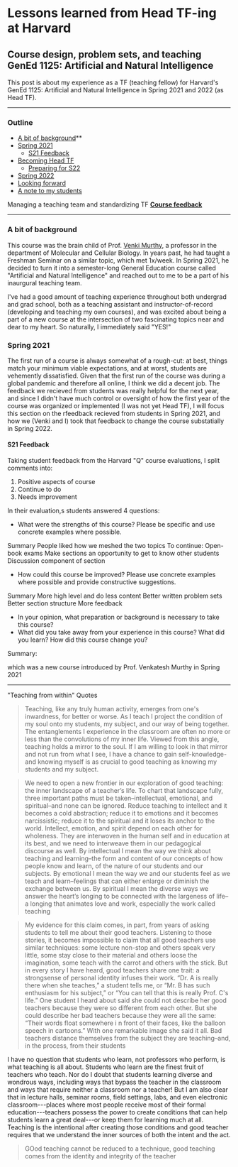 # Lessons learned from Head TF-ing at Harvard
## Course design, problem sets, and teaching GenEd 1125: Artificial and Natural Intelligence

This post is about my experience as a TF (teaching fellow) for Harvard's GenEd 1125: Artificial and Natural Intelligence in Spring 2021 and 2022 (as Head TF). 

-----
### Outline
* [A bit of background](#a-bit-of-background)**
* [Spring 2021](#spring-2021)
  * [S21 Feedback](#s21-feedback) 
* [Becoming Head TF](#becoming-head-tf) 
  * [Preparing for S22](#preparing-for-S22)
* [Spring 2022](#spring-2022)
* [Looking forward](#looking-forward)
* [A note to my students](#note-to-my-students)

Managing a teaching team and standardizing TF
**[Course feedback](#course-feedback)**

-----
### A bit of background
This course was the brain child of Prof. [Venki Murthy](), a professor in the department of Molecular and Cellular Biology. In years past, he had taught a Freshman Seminar on a similar topic, which met 1x/week. In Spring 2021, he decided to turn it into a semester-long General Education course called "Artificial and Natural Intelligence" and reached out to me to be a part of his inaurgural teaching team. 

I've had a good amount of teaching experience throughout both undergrad and grad school, both as a teaching assistant and instructor-of-record (developing and teaching my own courses), and was excited about being a part of a new course at the intersection of two fascinating topics near and dear to my heart. So naturally, I immediately said "YES!"


### Spring 2021
The first run of a course is always somewhat of a rough-cut: at best, things match your minimum viable expectations, and at worst, students are vehemently dissatisfied. Given that the first run of the course was during a global pandemic and therefore all online, I think we did a decent job. The feedback we recieved from students was really helpful for the next year, and since I didn't have much control or oversight of how the first year of the course was organized or implemented (I was not yet Head TF), I will focus this section on the rfeedback recieved from students in Spring 2021, and how we (Venki and I) took that feedback to change the course substatially in Spring 2022.

#### S21 Feedback
Taking student feedback from the Harvard "Q" course evaluations, I split comments into:
1. Positive aspects of course
2. Continue to do
3. Needs improvement

In their evaluation,s students answered 4 questions: 
* What were the strengths of this course? Please be specific and use concrete examples where possible.

Summary
People liked how we meshed the two topics 
To continue:
Open-book exams
Make sections an opportunity to get to know other students
Discussion component of section


* How could this course be improved? Please use concrete examples where possible and provide constructive suggestions.

Summary
More high level and do less content
Better written problem sets
Better section structure
More feedback


* In your opinion, what preparation or background is necessary to take this course?
* What did you take away from your experience in this course? What did you learn? How did this course change you?

Summary: 




which was a new course introduced by Prof. Venkatesh Murthy in Spring 2021

-----

"Teaching from within"
Quotes
> Teaching, like any truly human activity, emerges from one's inwardness, for better or worse. As I teach I project the condition of my soul onto my students, my subject, and our way of being together. The entanglements I experience in the classroom are often no more or less than the convolutions of my inner life. Viewed from this angle, teaching holds a mirror to the soul. If I am willing to look in that mirror and not run from what I see, I have a chance to gain self-knowledge-and knowing myself is as crucial to good teaching as knowing my students and my subject.

> We need to open a new frontier in our exploration of good teaching: the inner landscape of a teacher’s life. To chart that landscape fully, three important paths must be taken–intellectual, emotional, and spiritual–and none can be ignored. Reduce teaching to intellect and it becomes a cold abstraction; reduce it to emotions and it becomes narcissistic; reduce it to the spiritual and it loses its anchor to the world. Intellect, emotion, and spirit depend on each other for wholeness. They are interwoven in the human self and in education at its best, and we need to interweave them in our pedagogical discourse as well. 
> By intellectual I mean the way we think about teaching and learning–the form and content of our concepts of how people know and learn, of the nature of our students and our subjects. By emotional I mean the way we and our students feel as we teach and learn–feelings that can either enlarge or diminish the exchange between us. By spiritual I mean the diverse ways we answer the heart’s longing to be connected with the largeness of life–a longing that animates love and work, especially the work called teaching

> My evidence for this claim comes, in part, from years of asking students to tell me about their good teachers. Listening to those stories, it becomes impossible to claim that all good teachers use similar techniques: some lecture non-stop and others speak very little, some stay close to their material and others loose the imagination, some teach with the carrot and others with the stick.
> But in every story I have heard, good teachers share one trait: a strongsense of personal identity infuses their work. “Dr. A is really there when she teaches,” a student tells me, or “Mr. B has such enthusiasm for his subject,” or “You can tell that this is really Prof. C's life.” One student I heard about said she could not describe her good teachers because they were so different from each other. But she could describe her bad teachers because they were all the same: “Their words float somewhere i n front of their faces, like the balloon speech in cartoons.” With one remarkable image she said it all. Bad teachers distance themselves from the subject they are teaching–and, in the process, from their students

I have no question that students who learn, not professors who perform, is what teaching is all about. Students who learn are the finest fruit of teachers who teach. Nor do I doubt that students learning diverse and wondrous ways, including ways that bypass the teacher in the classroom and ways that require neither a classroom nor a teacher! But I am also clear that in lecture halls, seminar rooms, field settings, labs, and even electronic classroom---places where most people receive most of their formal education---teachers possess the power to create conditions that can help students learn a great deal---or keep them for learning much at all. Teaching is the intentional after creating those conditions and good teacher requires that we understand the inner sources of both the intent and the act.

> GOod teaching cannot be reduced to a technique, good teaching comes from the identity and integrity of the teacher 


